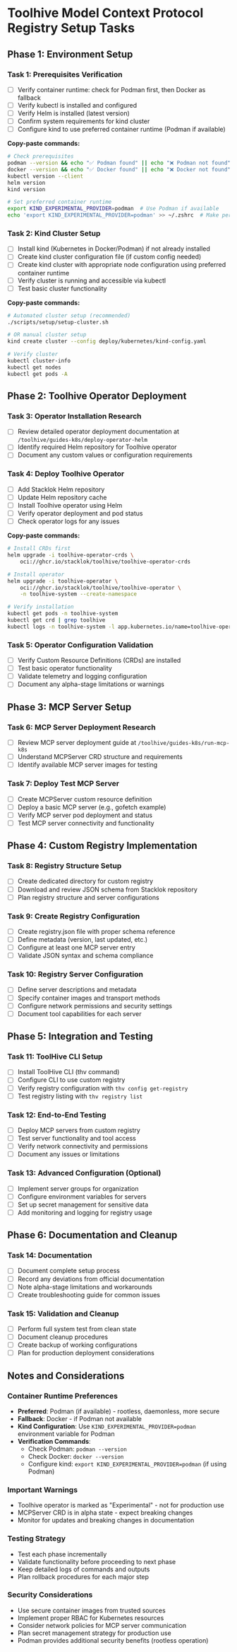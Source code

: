 # Toolhive Model Context Protocol Registry Setup Tasks

## Phase 1: Environment Setup

### Task 1: Prerequisites Verification
- [ ] Verify container runtime: check for Podman first, then Docker as fallback
- [ ] Verify kubectl is installed and configured
- [ ] Verify Helm is installed (latest version)
- [ ] Confirm system requirements for kind cluster
- [ ] Configure kind to use preferred container runtime (Podman if available)

**Copy-paste commands:**
```bash
# Check prerequisites
podman --version && echo "✅ Podman found" || echo "❌ Podman not found"
docker --version && echo "✅ Docker found" || echo "❌ Docker not found"
kubectl version --client
helm version
kind version

# Set preferred container runtime
export KIND_EXPERIMENTAL_PROVIDER=podman  # Use Podman if available
echo 'export KIND_EXPERIMENTAL_PROVIDER=podman' >> ~/.zshrc  # Make persistent
```

### Task 2: Kind Cluster Setup
- [ ] Install kind (Kubernetes in Docker/Podman) if not already installed
- [ ] Create kind cluster configuration file (if custom config needed)
- [ ] Create kind cluster with appropriate node configuration using preferred container runtime
- [ ] Verify cluster is running and accessible via kubectl
- [ ] Test basic cluster functionality

**Copy-paste commands:**
```bash
# Automated cluster setup (recommended)
./scripts/setup/setup-cluster.sh

# OR manual cluster setup
kind create cluster --config deploy/kubernetes/kind-config.yaml

# Verify cluster
kubectl cluster-info
kubectl get nodes
kubectl get pods -A
```

## Phase 2: Toolhive Operator Deployment

### Task 3: Operator Installation Research
- [ ] Review detailed operator deployment documentation at `/toolhive/guides-k8s/deploy-operator-helm`
- [ ] Identify required Helm repository for Toolhive operator
- [ ] Document any custom values or configuration requirements

### Task 4: Deploy Toolhive Operator
- [ ] Add Stacklok Helm repository
- [ ] Update Helm repository cache
- [ ] Install Toolhive operator using Helm
- [ ] Verify operator deployment and pod status
- [ ] Check operator logs for any issues

**Copy-paste commands:**
```bash
# Install CRDs first
helm upgrade -i toolhive-operator-crds \
    oci://ghcr.io/stacklok/toolhive/toolhive-operator-crds

# Install operator
helm upgrade -i toolhive-operator \
    oci://ghcr.io/stacklok/toolhive/toolhive-operator \
    -n toolhive-system --create-namespace

# Verify installation
kubectl get pods -n toolhive-system
kubectl get crd | grep toolhive
kubectl logs -n toolhive-system -l app.kubernetes.io/name=toolhive-operator --tail=10
```

### Task 5: Operator Configuration Validation
- [ ] Verify Custom Resource Definitions (CRDs) are installed
- [ ] Test basic operator functionality
- [ ] Validate telemetry and logging configuration
- [ ] Document any alpha-stage limitations or warnings

## Phase 3: MCP Server Setup

### Task 6: MCP Server Deployment Research
- [ ] Review MCP server deployment guide at `/toolhive/guides-k8s/run-mcp-k8s`
- [ ] Understand MCPServer CRD structure and requirements
- [ ] Identify available MCP server images for testing

### Task 7: Deploy Test MCP Server
- [ ] Create MCPServer custom resource definition
- [ ] Deploy a basic MCP server (e.g., gofetch example)
- [ ] Verify MCP server pod deployment and status
- [ ] Test MCP server connectivity and functionality

## Phase 4: Custom Registry Implementation

### Task 8: Registry Structure Setup
- [ ] Create dedicated directory for custom registry
- [ ] Download and review JSON schema from Stacklok repository
- [ ] Plan registry structure and server configurations

### Task 9: Create Registry Configuration
- [ ] Create registry.json file with proper schema reference
- [ ] Define metadata (version, last updated, etc.)
- [ ] Configure at least one MCP server entry
- [ ] Validate JSON syntax and schema compliance

### Task 10: Registry Server Configuration
- [ ] Define server descriptions and metadata
- [ ] Specify container images and transport methods
- [ ] Configure network permissions and security settings
- [ ] Document tool capabilities for each server

## Phase 5: Integration and Testing

### Task 11: ToolHive CLI Setup
- [ ] Install ToolHive CLI (thv command)
- [ ] Configure CLI to use custom registry
- [ ] Verify registry configuration with `thv config get-registry`
- [ ] Test registry listing with `thv registry list`

### Task 12: End-to-End Testing
- [ ] Deploy MCP servers from custom registry
- [ ] Test server functionality and tool access
- [ ] Verify network connectivity and permissions
- [ ] Document any issues or limitations

### Task 13: Advanced Configuration (Optional)
- [ ] Implement server groups for organization
- [ ] Configure environment variables for servers
- [ ] Set up secret management for sensitive data
- [ ] Add monitoring and logging for registry usage

## Phase 6: Documentation and Cleanup

### Task 14: Documentation
- [ ] Document complete setup process
- [ ] Record any deviations from official documentation
- [ ] Note alpha-stage limitations and workarounds
- [ ] Create troubleshooting guide for common issues

### Task 15: Validation and Cleanup
- [ ] Perform full system test from clean state
- [ ] Document cleanup procedures
- [ ] Create backup of working configurations
- [ ] Plan for production deployment considerations

## Notes and Considerations

### Container Runtime Preferences
- **Preferred**: Podman (if available) - rootless, daemonless, more secure
- **Fallback**: Docker - if Podman not available
- **Kind Configuration**: Use `KIND_EXPERIMENTAL_PROVIDER=podman` environment variable for Podman
- **Verification Commands**:
  - Check Podman: `podman --version`
  - Check Docker: `docker --version`
  - Configure kind: `export KIND_EXPERIMENTAL_PROVIDER=podman` (if using Podman)

### Important Warnings
- Toolhive operator is marked as "Experimental" - not for production use
- MCPServer CRD is in alpha state - expect breaking changes
- Monitor for updates and breaking changes in documentation

### Testing Strategy
- Test each phase incrementally
- Validate functionality before proceeding to next phase
- Keep detailed logs of commands and outputs
- Plan rollback procedures for each major step

### Security Considerations
- Use secure container images from trusted sources
- Implement proper RBAC for Kubernetes resources
- Consider network policies for MCP server communication
- Plan secret management strategy for production use
- Podman provides additional security benefits (rootless operation)